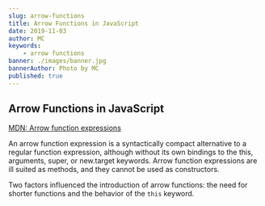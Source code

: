 ```yaml
---
slug: arrow-functions
title: Arrow Functions in JavaScript
date: 2019-11-03
author: MC
keywords:
    - arrow functions
banner: ./images/banner.jpg
bannerAuthor: Photo by MC
published: true
---
```


## Arrow Functions in JavaScript

[MDN: Arrow function expressions](https://developer.mozilla.org/en-US/docs/Web/JavaScript/Reference/Functions/Arrow_functions)

An arrow function expression is a syntactically compact alternative to a regular function expression, although without its own bindings to the this, arguments, super, or new.target keywords. Arrow function expressions are ill suited as methods, and they cannot be used as constructors.

Two factors influenced the introduction of arrow functions: the need for shorter functions and the behavior of the `this` keyword.